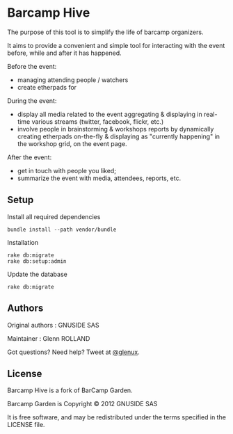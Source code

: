 # Barcamp Hive

The purpose of this tool is to simplify the life of barcamp organizers.

It aims to provide a convenient and simple tool for interacting with the event before, while and after it has happened.

Before the event:

* managing attending people / watchers
* create etherpads for 

During the event:

* display all media related to the event aggregating & displaying in real-time various streams (twitter, facebook, flickr, etc.)
* involve people in brainstorming & workshops reports by dynamically creating
  etherpads on-the-fly & displaying as "currently happening" in the workshop grid, on the event page.

After the event:

* get in touch with people you liked;
* summarize the event with media, attendees, reports, etc.


## Setup

Install all required dependencies

    bundle install --path vendor/bundle


Installation

    rake db:migrate
    rake db:setup:admin


Update the database

    rake db:migrate



## Authors

Original authors : GNUSIDE SAS

Maintainer : Glenn ROLLAND

Got questions? Need help? Tweet at [@glenux](http://twitter.com/glenux).


## License

Barcamp Hive is a fork of BarCamp Garden.

Barcamp Garden is Copyright © 2012 GNUSIDE SAS

It is free software, and may be redistributed under the terms specified in the LICENSE file.

